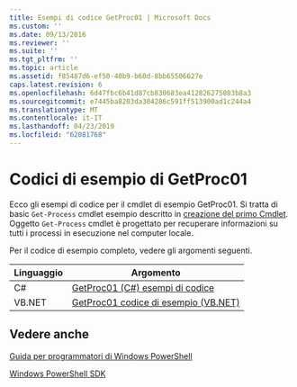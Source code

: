 ```yaml
---
title: Esempi di codice GetProc01 | Microsoft Docs
ms.custom: ''
ms.date: 09/13/2016
ms.reviewer: ''
ms.suite: ''
ms.tgt_pltfrm: ''
ms.topic: article
ms.assetid: f85487d6-ef50-40b9-b60d-8bb65506627e
caps.latest.revision: 6
ms.openlocfilehash: 6d47fbc6b41d87cb830683ea412826275083b8a3
ms.sourcegitcommit: e7445ba8203da304286c591ff513900ad1c244a4
ms.translationtype: MT
ms.contentlocale: it-IT
ms.lasthandoff: 04/23/2019
ms.locfileid: "62081768"
---
```

# <a name="getproc01-code-samples"></a>Codici di esempio di GetProc01

Ecco gli esempi di codice per il cmdlet di esempio GetProc01. Si tratta di basic `Get-Process` cmdlet esempio descritto in [creazione del primo Cmdlet](../cmdlet/creating-a-cmdlet-without-parameters.md). Oggetto `Get-Process` cmdlet è progettato per recuperare informazioni su tutti i processi in esecuzione nel computer locale.

Per il codice di esempio completo, vedere gli argomenti seguenti.

|Linguaggio|Argomento|
|--------------|-----------|
|C#|[GetProc01 (C#) esempi di codice](./getproc01-csharp-sample-code.md)|
|VB.NET|[GetProc01 codice di esempio (VB.NET)](./getproc01-vb-net-sample-code.md)|

## <a name="see-also"></a>Vedere anche

[Guida per programmatori di Windows PowerShell](./windows-powershell-programmer-s-guide.md)

[Windows PowerShell SDK](../windows-powershell-reference.md)